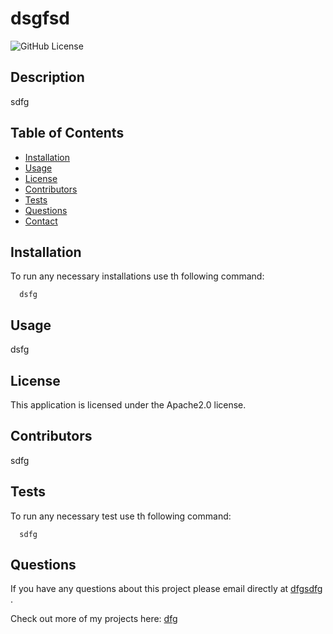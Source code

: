 # dsgfsd
  ![GitHub License](https://img.shields.io/badge/License-Apache2.0-green)

  ## Description

  sdfg

  ## Table of Contents
  * [Installation](#installation)
  * [Usage](#usage)
  * [License](#license)
  * [Contributors](#contributors)
  * [Tests](#tests)
  * [Questions](#questions)
  * [Contact](#contact)
  
  ## Installation

  To run any necessary installations use th following command:

```
  dsfg
```

  ## Usage

  dsfg

  ## License

   This application is licensed under the Apache2.0 license.
   

  ## Contributors

  sdfg

  ## Tests
  
  To run any necessary test use th following command:

```
  sdfg
```

  ## Questions

If you have any questions about this project please email directly at [dfgsdfg](mailto:dfgsdfg) .

Check out more of my projects here: [dfg](https://github.com/dfg)

